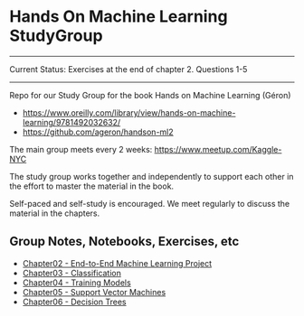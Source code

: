 # Hands On Machine Learning StudyGroup

***

Current Status: Exercises at the end of chapter 2.  Questions 1-5

***

Repo for our Study Group for the book Hands on Machine Learning (Géron)

- https://www.oreilly.com/library/view/hands-on-machine-learning/9781492032632/
- https://github.com/ageron/handson-ml2

The main group meets every 2 weeks: https://www.meetup.com/Kaggle-NYC

The study group works together and independently to support each other in the effort to master the material in the book.  

Self-paced and self-study is encouraged.  We meet regularly to discuss the material in the chapters.



## Group Notes, Notebooks, Exercises, etc

- [Chapter02 - End-to-End Machine Learning Project](chapt02/README.md)
- [Chapter03 - Classification](chapt03/README.md)
- [Chapter04 - Training Models](chapt04/README.md)
- [Chapter05 - Support Vector Machines](chapt05/README.md)
- [Chapter06 - Decision Trees](chapt06/README.md)